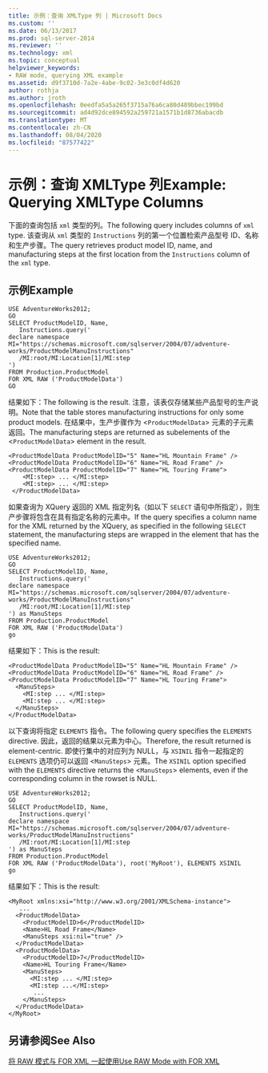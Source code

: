 ```yaml
---
title: 示例：查询 XMLType 列 | Microsoft Docs
ms.custom: ''
ms.date: 06/13/2017
ms.prod: sql-server-2014
ms.reviewer: ''
ms.technology: xml
ms.topic: conceptual
helpviewer_keywords:
- RAW mode, querying XML example
ms.assetid: d9f3710d-7a2e-4abe-9c02-3e3c0df4d620
author: rothja
ms.author: jroth
ms.openlocfilehash: 0eedfa5a5a265f3715a76a6ca80d489bbec199bd
ms.sourcegitcommit: ad4d92dce894592a259721a1571b1d8736abacdb
ms.translationtype: MT
ms.contentlocale: zh-CN
ms.lasthandoff: 08/04/2020
ms.locfileid: "87577422"
---
```

# <a name="example-querying-xmltype-columns"></a><span data-ttu-id="c3b01-102">示例：查询 XMLType 列</span><span class="sxs-lookup"><span data-stu-id="c3b01-102">Example: Querying XMLType Columns</span></span>
  <span data-ttu-id="c3b01-103">下面的查询包括 `xml` 类型的列。</span><span class="sxs-lookup"><span data-stu-id="c3b01-103">The following query includes columns of `xml` type.</span></span> <span data-ttu-id="c3b01-104">该查询从 `xml` 类型的 `Instructions` 列的第一个位置检索产品型号 ID、名称和生产步骤。</span><span class="sxs-lookup"><span data-stu-id="c3b01-104">The query retrieves product model ID, name, and manufacturing steps at the first location from the `Instructions` column of the `xml` type.</span></span>  
  
## <a name="example"></a><span data-ttu-id="c3b01-105">示例</span><span class="sxs-lookup"><span data-stu-id="c3b01-105">Example</span></span>  
  
```  
USE AdventureWorks2012;  
GO  
SELECT ProductModelID, Name,  
   Instructions.query('  
declare namespace MI="https://schemas.microsoft.com/sqlserver/2004/07/adventure-works/ProductModelManuInstructions"  
   /MI:root/MI:Location[1]/MI:step  
')   
FROM Production.ProductModel  
FOR XML RAW ('ProductModelData')  
GO  
```  
  
 <span data-ttu-id="c3b01-106">结果如下：</span><span class="sxs-lookup"><span data-stu-id="c3b01-106">The following is the result.</span></span> <span data-ttu-id="c3b01-107">注意，该表仅存储某些产品型号的生产说明。</span><span class="sxs-lookup"><span data-stu-id="c3b01-107">Note that the table stores manufacturing instructions for only some product models.</span></span> <span data-ttu-id="c3b01-108">在结果中，生产步骤作为 <`ProductModelData`> 元素的子元素返回。</span><span class="sxs-lookup"><span data-stu-id="c3b01-108">The manufacturing steps are returned as subelements of the <`ProductModelData`> element in the result.</span></span>  
  
```  
<ProductModelData ProductModelID="5" Name="HL Mountain Frame" />  
<ProductModelData ProductModelID="6" Name="HL Road Frame" />  
<ProductModelData ProductModelID="7" Name="HL Touring Frame">  
    <MI:step> ... </MI:step>  
    <MI:step> ... </MI:step>  
 </ProductModelData>  
```  
  
 <span data-ttu-id="c3b01-109">如果查询为 XQuery 返回的 XML 指定列名（如以下 `SELECT` 语句中所指定），则生产步骤将包含在具有指定名称的元素中。</span><span class="sxs-lookup"><span data-stu-id="c3b01-109">If the query specifies a column name for the XML returned by the XQuery, as specified in the following `SELECT` statement, the manufacturing steps are wrapped in the element that has the specified name.</span></span>  
  
```  
USE AdventureWorks2012;  
GO  
SELECT ProductModelID, Name,  
   Instructions.query('  
declare namespace MI="https://schemas.microsoft.com/sqlserver/2004/07/adventure-works/ProductModelManuInstructions"  
   /MI:root/MI:Location[1]/MI:step  
') as ManuSteps  
FROM Production.ProductModel  
FOR XML RAW ('ProductModelData')  
go  
```  
  
 <span data-ttu-id="c3b01-110">结果如下：</span><span class="sxs-lookup"><span data-stu-id="c3b01-110">This is the result:</span></span>  
  
```  
<ProductModelData ProductModelID="5" Name="HL Mountain Frame" />  
<ProductModelData ProductModelID="6" Name="HL Road Frame" />  
<ProductModelData ProductModelID="7" Name="HL Touring Frame">  
  <ManuSteps>  
    <MI:step ... </MI:step>  
    <MI:step ... </MI:step>  
  </ManuSteps>  
</ProductModelData>  
```  
  
 <span data-ttu-id="c3b01-111">以下查询将指定 `ELEMENTS` 指令。</span><span class="sxs-lookup"><span data-stu-id="c3b01-111">The following query specifies the `ELEMENTS` directive.</span></span> <span data-ttu-id="c3b01-112">因此，返回的结果以元素为中心。</span><span class="sxs-lookup"><span data-stu-id="c3b01-112">Therefore, the result returned is element-centric.</span></span> <span data-ttu-id="c3b01-113">即使行集中的对应列为 NULL，与 `XSINIL` 指令一起指定的 `ELEMENTS` 选项仍可以返回 <`ManuSteps`> 元素。</span><span class="sxs-lookup"><span data-stu-id="c3b01-113">The `XSINIL` option specified with the `ELEMENTS` directive returns the <`ManuSteps`> elements, even if the corresponding column in the rowset is NULL.</span></span>  
  
```  
USE AdventureWorks2012;  
GO  
SELECT ProductModelID, Name,  
   Instructions.query('  
declare namespace MI="https://schemas.microsoft.com/sqlserver/2004/07/adventure-works/ProductModelManuInstructions"  
   /MI:root/MI:Location[1]/MI:step  
') as ManuSteps  
FROM Production.ProductModel  
FOR XML RAW ('ProductModelData'), root('MyRoot'), ELEMENTS XSINIL  
go  
```  
  
 <span data-ttu-id="c3b01-114">结果如下：</span><span class="sxs-lookup"><span data-stu-id="c3b01-114">This is the result:</span></span>  
  
```  
<MyRoot xmlns:xsi="http://www.w3.org/2001/XMLSchema-instance">  
   ...  
  <ProductModelData>  
    <ProductModelID>6</ProductModelID>  
    <Name>HL Road Frame</Name>  
    <ManuSteps xsi:nil="true" />  
  </ProductModelData>  
  <ProductModelData>  
    <ProductModelID>7</ProductModelID>  
    <Name>HL Touring Frame</Name>  
    <ManuSteps>  
      <MI:step ... </MI:step>  
      <MI:step ...</MI:step>  
       ...  
    </ManuSteps>  
  </ProductModelData>  
</MyRoot>  
```  
  
## <a name="see-also"></a><span data-ttu-id="c3b01-115">另请参阅</span><span class="sxs-lookup"><span data-stu-id="c3b01-115">See Also</span></span>  
 [<span data-ttu-id="c3b01-116">将 RAW 模式与 FOR XML 一起使用</span><span class="sxs-lookup"><span data-stu-id="c3b01-116">Use RAW Mode with FOR XML</span></span>](use-raw-mode-with-for-xml.md)  
  
  
